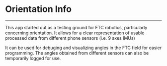 # Orientation Info

---

This app started out as a testing ground for FTC robotics, particularly concerning orientation. It allows for a clear representation of usable processed data from different phone sensors (i.e. 9 axes IMUs)

It can be used for debuging and visualizing angles in the FTC field for easier programming. The angles obtained from different sensors can also be temporarily logged for use.
